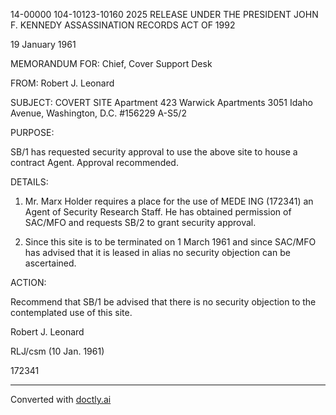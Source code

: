 14-00000
104-10123-10160
2025 RELEASE UNDER THE PRESIDENT JOHN F. KENNEDY ASSASSINATION RECORDS ACT OF 1992

19 January 1961

MEMORANDUM FOR: Chief, Cover Support Desk

FROM: Robert J. Leonard

SUBJECT: COVERT SITE
Apartment 423
Warwick Apartments
3051 Idaho Avenue, Washington, D.C.
#156229 A-S5/2

PURPOSE:

SB/1 has requested security approval to use the above site to house a contract Agent. Approval recommended.

DETAILS:

1. Mr. Marx Holder requires a place for the use of MEDE ING (172341) an Agent of Security Research Staff. He has obtained permission of SAC/MFO and requests SB/2 to grant security approval.

2. Since this site is to be terminated on 1 March 1961 and since SAC/MFO has advised that it is leased in alias no security objection can be ascertained.

ACTION:

Recommend that SB/1 be advised that there is no security objection to the contemplated use of this site.

Robert J. Leonard

RLJ/csm (10 Jan. 1961)

172341


---
Converted with [doctly.ai](https://doctly.ai)